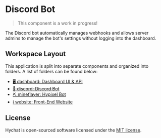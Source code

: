 # Discord Bot

> This component is a work in progress! 

The Discord bot automatically manages webhooks and allows server admins to manage the bot's settings without logging into the dashboard.

## Workspace Layout

This application is split into separate components and organized into folders. A list of folders can be found below:

- [🖥️ dashboard: Dashboard UI & API](https://github.com/hychat-mc/hychat/tree/master/dashboard)
- [~~🤖 discord: Discord Bot~~](https://github.com/hychat-mc/hychat/tree/master/discord)
- [⛏️ mineflayer: Hypixel Bot](https://github.com/hychat-mc/hychat/tree/master/mineflayer)
- [ℹ️ website: Front-End Website](https://github.com/hychat-mc/website)

## License

Hychat is open-sourced software licensed under the [MIT license](https://choosealicense.com/licenses/mit/).
